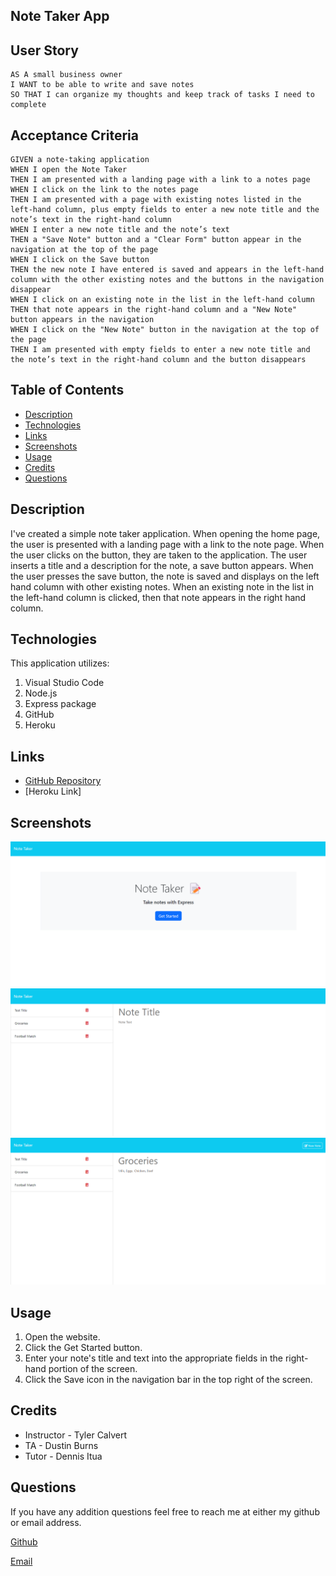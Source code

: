 ## Note Taker App

## User Story
```
AS A small business owner
I WANT to be able to write and save notes
SO THAT I can organize my thoughts and keep track of tasks I need to complete
```

## Acceptance Criteria
```
GIVEN a note-taking application
WHEN I open the Note Taker
THEN I am presented with a landing page with a link to a notes page
WHEN I click on the link to the notes page
THEN I am presented with a page with existing notes listed in the left-hand column, plus empty fields to enter a new note title and the note’s text in the right-hand column
WHEN I enter a new note title and the note’s text
THEN a "Save Note" button and a "Clear Form" button appear in the navigation at the top of the page
WHEN I click on the Save button
THEN the new note I have entered is saved and appears in the left-hand column with the other existing notes and the buttons in the navigation disappear
WHEN I click on an existing note in the list in the left-hand column
THEN that note appears in the right-hand column and a "New Note" button appears in the navigation
WHEN I click on the "New Note" button in the navigation at the top of the page
THEN I am presented with empty fields to enter a new note title and the note’s text in the right-hand column and the button disappears
```

## Table of Contents
- [Description](#description)
- [Technologies](#technologies)
- [Links](#links)
- [Screenshots](#screenshots)
- [Usage](#usage)
- [Credits](#credits)
- [Questions](#questions)

## Description
I've created a simple note taker application. When opening the home page, the user is presented with a landing page with a link to the note page. When the user clicks on the button, they are taken to the application. The user inserts a title and a description for the note, a save button appears. When the user presses the save button, the note is saved and displays on the left hand column with other existing notes. When an existing note in the list in the left-hand column is clicked, then that note appears in the right hand column.

## Technologies
This application utilizes:
1. Visual Studio Code
2. Node.js
3. Express package
4. GitHub
5. Heroku

## Links
- [GitHub Repository](https://github.com/allexortiz/note-taker-app)
- [Heroku Link]


## Screenshots
![home-page](./assets/image1.png)
![note-app](./assets/image2.png)
![inside-note](./assets/image3.png)

## Usage
1. Open the website.
2. Click the Get Started button.
3. Enter your note's title and text into the appropriate fields in the right-hand portion of the screen.
4. Click the Save icon in the navigation bar in the top right of the screen.

## Credits
- Instructor - Tyler Calvert
- TA - Dustin Burns
- Tutor - Dennis Itua

## Questions
If you have any addition questions feel free to reach me at either my github or email address.

[Github](https://github.com/allexortiz)

[Email](allexortiz@outlook.com)